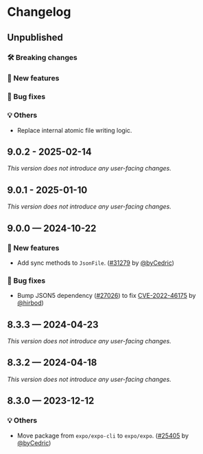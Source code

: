 # Changelog

## Unpublished

### 🛠 Breaking changes

### 🎉 New features

### 🐛 Bug fixes

### 💡 Others

- Replace internal atomic file writing logic.

## 9.0.2 - 2025-02-14

_This version does not introduce any user-facing changes._

## 9.0.1 - 2025-01-10

_This version does not introduce any user-facing changes._

## 9.0.0 — 2024-10-22

### 🎉 New features

- Add sync methods to `JsonFile`. ([#31279](https://github.com/expo/expo/pull/31279) by [@byCedric](https://github.com/byCedric))

### 🐛 Bug fixes

- Bump JSON5 dependency ([#27026](https://github.com/expo/expo/pull/27026)) to fix [CVE-2022-46175](https://github.com/advisories/GHSA-9c47-m6qq-7p4h) by [@hirbod](https://github.com/hirbod))

## 8.3.3 — 2024-04-23

_This version does not introduce any user-facing changes._

## 8.3.2 — 2024-04-18

_This version does not introduce any user-facing changes._

## 8.3.0 — 2023-12-12

### 💡 Others

- Move package from `expo/expo-cli` to `expo/expo`. ([#25405](https://github.com/expo/expo/pull/25405) by [@byCedric](https://github.com/byCedric))
